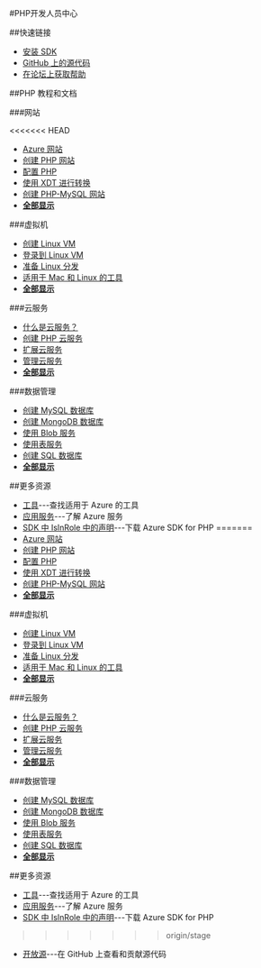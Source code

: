 <properties 
pageTitle="Windows Azure 开发人员中心：PHP" 
description="" 
services="PHP" 
documentationCenter="Develop" 
authors="" 
manager="Tiffena" 
editor="Eric Chen" />

#PHP开发人员中心

##快速链接

- [安装 SDK](/zh-cn/documentation/articles/php-download-sdk/)
- [GitHub 上的源代码](https://github.com/WindowsAzure/azure-sdk-for-php)
- [在论坛上获取帮助](/zh-cn/support/forums/)

##PHP 教程和文档

###网站

<<<<<<< HEAD
- [Azure 网站](/zh-cn/documentation/articles/fundamentals-application-models/#WebSites)
- [创建 PHP 网站](/zh-cn/documentation/articles/web-sites-php-create-web-sites/)
- [配置 PHP](/zh-cn/documentation/articles/web-sites-php-configure/)
- [使用 XDT 进行转换](/zh-cn/documentation/articles/web-sites-transform-extend/)
- [创建 PHP-MySQL 网站](/zh-cn/documentation/articles/web-sites-php-mysql-deploy-use-git/)
- **[全部显示](/documentation/develop/php/websites/)**

###虚拟机

- [创建 Linux VM](/zh-cn/documentation/articles/virtual-machines-linux-tutorial/)
- [登录到 Linux VM](/zh-cn/documentation/articles/virtual-machines-linux-how-to-log-on/)
- [准备 Linux 分发](/zh-cn/documentation/articles/virtual-machines-linux-create-upload-vhd/)
- [适用于 Mac 和 Linux 的工具](/zh-cn/documentation/articles/xplat-cli/)
- **[全部显示](/documentation/develop/php/virtual-machines/)**

###云服务

- [什么是云服务？](/zh-cn/documentation/articles/fundamentals-application-models/#CloudServices)
- [创建 PHP 云服务](/zh-cn/documentation/articles/cloud-services-php-create-web-role/)
- [扩展云服务](/zh-cn/documentation/articles/cloud-services-how-to-scale/)
- [管理云服务](/zh-cn/documentation/articles/cloud-services-how-to-manage/)
- **[全部显示](/documentation/develop/php/cloud-services/)**

###数据管理

- [创建 MySQL 数据库](/zh-cn/documentation/articles/store-php-create-mysql-database/)
- [创建 MongoDB 数据库](/zh-cn/documentation/articles/store-mongolab-php-create-mongodb/)
- [使用 Blob 服务](/zh-cn/documentation/articles/storage-php-how-to-use-blobs/)
- [使用表服务](/zh-cn/documentation/articles/storage-php-how-to-use-table-storage/)
- [创建 SQL 数据库](/zh-cn/documentation/articles/sql-database-php-how-to-use/)
- **[全部显示](/documentation/develop/php/data-management/)**

##更多资源

- [工具](/documentation/develop/php/tools/)---查找适用于 Azure 的工具
- [应用服务](/documentation/develop/php/app-services/)---了解 Azure 服务
- [SDK 中 IsInRole 中的声明](/zh-cn/documentation/articles/php-download-sdk/)---下载 Azure SDK for PHP
=======
- [Azure 网站](/documentation/articles/fundamentals-application-models/#WebSites)
- [创建 PHP 网站](/documentation/articles/web-sites-php-create-web-sites/)
- [配置 PHP](/documentation/articles/web-sites-php-configure/)
- [使用 XDT 进行转换](/documentation/articles/web-sites-transform-extend/)
- [创建 PHP-MySQL 网站](/documentation/articles/web-sites-php-mysql-deploy-use-git/)
- **[全部显示](/develop/php/websites/)**

###虚拟机

- [创建 Linux VM](/documentation/articles/virtual-machines-linux-tutorial/)
- [登录到 Linux VM](/documentation/articles/virtual-machines-linux-how-to-log-on/)
- [准备 Linux 分发](/documentation/articles/virtual-machines-linux-create-upload-vhd/)
- [适用于 Mac 和 Linux 的工具](/documentation/articles/xplat-cli/)
- **[全部显示](/develop/php/virtual-machines/)**

###云服务

- [什么是云服务？](/documentation/articles/fundamentals-application-models/#CloudServices)
- [创建 PHP 云服务](/documentation/articles/cloud-services-php-create-web-role/)
- [扩展云服务](/documentation/articles/cloud-services-how-to-scale/)
- [管理云服务](/documentation/articles/cloud-services-how-to-manage/)
- **[全部显示](/develop/php/cloud-services/)**

###数据管理

- [创建 MySQL 数据库](/documentation/articles/store-php-create-mysql-database/)
- [创建 MongoDB 数据库](/documentation/articles/store-mongolab-php-create-mongodb/)
- [使用 Blob 服务](/documentation/articles/storage-php-how-to-use-blobs/)
- [使用表服务](/documentation/articles/storage-php-how-to-use-table-storage/)
- [创建 SQL 数据库](/documentation/articles/sql-database-php-how-to-use/)
- **[全部显示](/develop/php/data-management/)**

##更多资源

- [工具](/develop/php/tools/)---查找适用于 Azure 的工具
- [应用服务](/develop/php/app-services/)---了解 Azure 服务
- [SDK 中 IsInRole 中的声明](/documentation/articles/php-download-sdk/)---下载 Azure SDK for PHP
>>>>>>> origin/stage
- [开放源](http://github.com/windowsazure/azure-sdk-for-php/)---在 GitHub 上查看和贡献源代码
